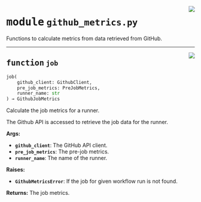<!-- markdownlint-disable -->

<a href="../src/github_metrics.py#L0"><img align="right" style="float:right;" src="https://img.shields.io/badge/-source-cccccc?style=flat-square"></a>

# <kbd>module</kbd> `github_metrics.py`
Functions to calculate metrics from data retrieved from GitHub. 


---

<a href="../src/github_metrics.py#L13"><img align="right" style="float:right;" src="https://img.shields.io/badge/-source-cccccc?style=flat-square"></a>

## <kbd>function</kbd> `job`

```python
job(
    github_client: GithubClient,
    pre_job_metrics: PreJobMetrics,
    runner_name: str
) → GithubJobMetrics
```

Calculate the job metrics for a runner. 

The Github API is accessed to retrieve the job data for the runner. 



**Args:**
 
 - <b>`github_client`</b>:  The GitHub API client. 
 - <b>`pre_job_metrics`</b>:  The pre-job metrics. 
 - <b>`runner_name`</b>:  The name of the runner. 



**Raises:**
 
 - <b>`GithubMetricsError`</b>:  If the job for given workflow run is not found. 



**Returns:**
 The job metrics. 


